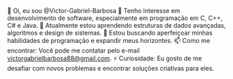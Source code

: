 👋 Oi, eu sou @Victor-Gabriel-Barbosa
👀 Tenho interesse em desenvolvimento de software, especialmente em programação em C, C++, C# e Java.
🌱 Atualmente estou aprendendo estruturas de dados avançadas, algoritmos e design de sistemas.
💞️ Estou buscando aperfeiçoar minhas habilidades de programação e expandir meus horizontes.
📫 Como me encontrar: Você pode me contatar pelo e-mail victorgabrielbarbosa88@gmail.com.
⚡ Curiosidade: Eu gosto de me desafiar com novos problemas e encontrar soluções criativas para eles.
